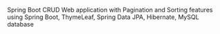 

Spring Boot CRUD Web application with Pagination and Sorting features using Spring Boot, ThymeLeaf, Spring Data JPA, Hibernate, MySQL database

